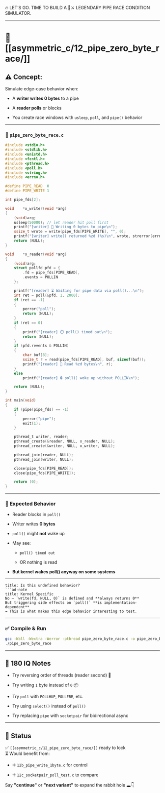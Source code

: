 🔥 LET’S GO. TIME TO BUILD A 🧠⚔️ LEGENDARY PIPE RACE CONDITION SIMULATOR.

---

# 🧬 [[asymmetric_c/12_pipe_zero_byte_race/]]

## ⚠️ **Concept**:

Simulate edge-case behavior when:

- A **writer writes 0 bytes** to a pipe
    
- A **reader polls** or blocks
    
- You create race windows with `usleep`, `poll`, and `pipe()` behavior
    

---

### 📄 `pipe_zero_byte_race.c`

```c
#include <stdio.h>
#include <stdlib.h>
#include <unistd.h>
#include <fcntl.h>
#include <pthread.h>
#include <poll.h>
#include <string.h>
#include <errno.h>

#define PIPE_READ  0
#define PIPE_WRITE 1

int pipe_fds[2];

void	*x_writer(void *arg)
{
	(void)arg;
	usleep(50000); // let reader hit poll first
	printf("[writer] 🧃 Writing 0 bytes to pipe\n");
	ssize_t	wrote = write(pipe_fds[PIPE_WRITE], "", 0);
	printf("[writer] write() returned %zd (%s)\n", wrote, strerror(errno));
	return (NULL);
}

void	*x_reader(void *arg)
{
	(void)arg;
	struct pollfd pfd = {
		.fd = pipe_fds[PIPE_READ],
		.events = POLLIN
	};

	printf("[reader] ⏳ Waiting for pipe data via poll()...\n");
	int	ret = poll(&pfd, 1, 2000);
	if (ret == -1)
	{
		perror("poll");
		return (NULL);
	}
	if (ret == 0)
	{
		printf("[reader] ⏱️ poll() timed out\n");
		return (NULL);
	}
	if (pfd.revents & POLLIN)
	{
		char buf[8];
		ssize_t r = read(pipe_fds[PIPE_READ], buf, sizeof(buf));
		printf("[reader] 🧠 Read %zd bytes\n", r);
	}
	else
		printf("[reader] 🔒 poll() woke up without POLLIN\n");

	return (NULL);
}

int	main(void)
{
	if (pipe(pipe_fds) == -1)
	{
		perror("pipe");
		exit(1);
	}

	pthread_t writer, reader;
	pthread_create(&reader, NULL, x_reader, NULL);
	pthread_create(&writer, NULL, x_writer, NULL);

	pthread_join(reader, NULL);
	pthread_join(writer, NULL);

	close(pipe_fds[PIPE_READ]);
	close(pipe_fds[PIPE_WRITE]);

	return (0);
}
```

---

### 🧪 **Expected Behavior**

- Reader blocks in `poll()`
    
- Writer writes **0 bytes**
    
- `poll()` might **not** wake up
    
- May see:
    
    - `poll() timed out`
        
    - OR nothing is read
        
- **But kernel wakes poll() anyway on some systems**
    

---

````ad-question
title: Is this undefined behavior?
```ad-note
title: Kernel Specific
No — `write(fd, NULL, 0)` is defined and **always returns 0**  
But triggering side effects on `poll()` **is implementation-dependent**  
→ This is what makes this edge behavior interesting to test.
````

---

### ✅ Compile & Run

```bash
gcc -Wall -Wextra -Werror -pthread pipe_zero_byte_race.c -o pipe_zero_byte_race
./pipe_zero_byte_race
```

---

## 🧠 180 IQ Notes

- Try reversing order of threads (reader second) 🔁
    
- Try writing `1` byte instead of `0` 📦
    
- Try `poll` with `POLLHUP`, `POLLERR`, etc.
    
- Try using `select()` instead of `poll()`
    
- Try replacing `pipe` with `socketpair` for bidirectional async
    

---

## 🧠 Status

✅ `[[asymmetric_c/12_pipe_zero_byte_race/]]` ready to lock  
⏳ Would benefit from:

- ➕ `12b_pipe_write_1byte.c` for control
    
- ➕ `12c_socketpair_poll_test.c` to compare
    

Say **"continue"** or **"next variant"** to expand the rabbit hole 🕳️👇